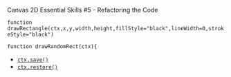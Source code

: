 Canvas 2D Essential Skills #5 - Refactoring the Code

`function drawRectangle(ctx,x,y,width,height,fillStyle="black",lineWidth=0,strokeStyle="black")`

`function drawRandomRect(ctx){`



- [`ctx.save()`](https://developer.mozilla.org/en-US/docs/Web/API/CanvasRenderingContext2D/save)
- [`ctx.restore()`](https://developer.mozilla.org/en-US/docs/Web/API/CanvasRenderingContext2D/restore)
